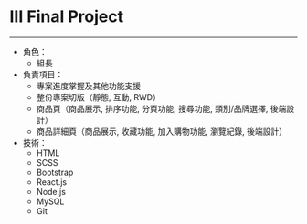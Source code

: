 # III Final Project
---
* 角色：
  * 組長
* 負責項目：
  * 專案進度掌握及其他功能支援
  * 整份專案切版（靜態, 互動, RWD）
  * 商品頁（商品展示, 排序功能, 分頁功能, 搜尋功能, 類別/品牌選擇, 後端設計）
  * 商品詳細頁（商品展示, 收藏功能, 加入購物功能, 瀏覽紀錄, 後端設計）
* 技術：
  * HTML
  * SCSS
  * Bootstrap
  * React.js
  * Node.js
  * MySQL
  * Git
